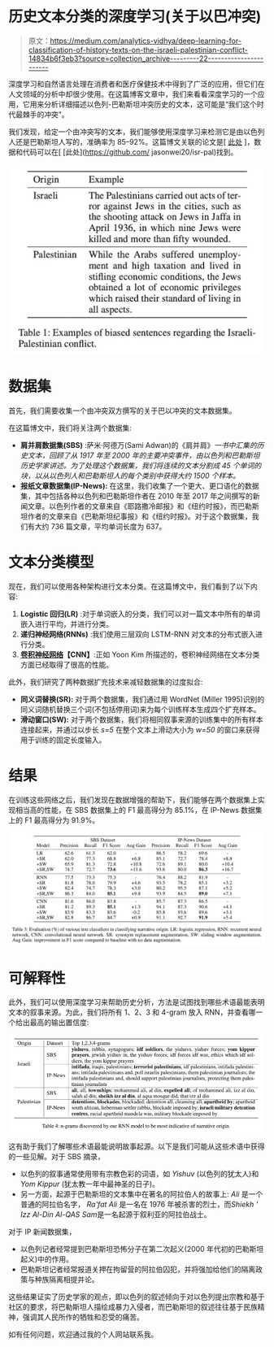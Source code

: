 # 历史文本分类的深度学习(关于以巴冲突)

> 原文：<https://medium.com/analytics-vidhya/deep-learning-for-classification-of-history-texts-on-the-israeli-palestinian-conflict-14834b6f3eb3?source=collection_archive---------22----------------------->

深度学习和自然语言处理在消费者和医疗保健技术中得到了广泛的应用，但它们在人文领域的分析中却很少使用。在这篇博客文章中，我们来看看深度学习的一个应用，它用来分析详细描述以色列-巴勒斯坦冲突历史的文本，这可能是“我们这个时代最棘手的冲突”。

我们发现，给定一个由冲突写的文本，我们能够使用深度学习来检测它是由以色列人还是巴勒斯坦人写的，准确率为 85–92%。这篇博文关联的论文是[ [此处](https://www.aaai.org/ocs/index.php/FLAIRS/FLAIRS20/paper/view/18443) ]，数据和代码可以在[ [此处](https://github.com/ jasonwei20/isr-pal)找到。

![](img/861aa33fa335941e20c0c5050b5285a0.png)

# 数据集

首先，我们需要收集一个由冲突双方撰写的关于巴以冲突的文本数据集。

在这篇博文中，我们将关注两个数据集:

*   **肩并肩数据集(SBS)** :萨米·阿德万(Sami Adwan)的《肩并肩》*一书中汇集的历史文本，回顾了从 1917 年至 2000 年的主要冲突事件，由以色列和巴勒斯坦历史学家讲述。为了处理这个数据集，我们将连续的文本分割成 45 个单词的块，以从以色列人和巴勒斯坦人的每个类别中获得大约 1500 个样本。*
*   **报纸文章数据集(IP-News):** 在这里，我们收集了一个更大、更口语化的数据集，其中包括各种以色列和巴勒斯坦作者在 2010 年至 2017 年之间撰写的新闻文章。以色列作者的文章来自《耶路撒冷邮报》和《纽约时报》，而巴勒斯坦作者的文章来自《巴勒斯坦纪事报》和《纽约时报》。对于这个数据集，我们有大约 736 篇文章，平均单词长度为 637。

# 文本分类模型

现在，我们可以使用各种架构进行文本分类。在这篇博文中，我们看到了以下内容:

1.  **Logistic 回归(LR)** :对于单词嵌入的分类，我们可以对一篇文本中所有的单词嵌入进行平均，并进行分类。
2.  **递归神经网络(RNNs)** :我们使用三层双向 LSTM-RNN 对文本的分布式嵌入进行分类。
3.  [**卷积神经网络**](https://arxiv.org/abs/1408.5882)**【CNN】**:正如 Yoon Kim 所描述的，卷积神经网络在文本分类方面已经取得了很高的性能。

此外，我们研究了两种数据扩充技术来减轻数据集的过度拟合:

*   **同义词替换(SR):** 对于两个数据集，我们通过用 WordNet (Miller 1995)识别的同义词随机替换三个词(不包括停用词)来为每个训练样本生成四个扩充样本。
*   **滑动窗口(SW):** 对于两个数据集，我们将相同叙事来源的训练集中的所有样本连接起来，并通过以步长 *s=5* 在整个文本上滑动大小为 *w=50* 的窗口来获得用于训练的固定长度输入。

# 结果

在训练这些网络之后，我们发现在数据增强的帮助下，我们能够在两个数据集上实现相当高的性能，在 SBS 数据集上的 F1 最高得分为 85.1%，在 IP-News 数据集上的 F1 最高得分为 91.9%。

![](img/b1b9a6ce09550f4c3c2f62b7bdf80e37.png)

# 可解释性

此外，我们可以使用深度学习来帮助历史分析，方法是试图找到哪些术语最能表明文本的叙事来源。为此，我们将所有 1、2、3 和 4-gram 放入 RNN，并查看哪一个给出最高的输出置信度:

![](img/5d827883256b5949191bc2cdff003fc2.png)

这有助于我们了解哪些术语最能说明故事起源。以下是我们可能从这些术语中获得的一些见解。对于 SBS 摘录，

*   以色列的叙事通常使用带有宗教色彩的词语，如 *Yishuv* (以色列的犹太人)和 *Yom Kippur* (犹太教一年中最神圣的日子)。
*   另一方面，起源于巴勒斯坦的文本集中在著名的阿拉伯人的故事上: *Ali* 是一个普通的阿拉伯名字， *Ra'fat Ali* 是一名在 1976 年被杀害的烈士，而*Shiekh ' Izz Al-Din Al-QAS Sam*是一名起源于叙利亚的阿拉伯战士。

对于 IP 新闻数据集，

*   以色列记者经常提到巴勒斯坦恐怖分子在第二次起义(2000 年代初的巴勒斯坦起义)中的作用。
*   巴勒斯坦记者经常报道关押在拘留营的阿拉伯囚犯，并将强加给他们的隔离政策与种族隔离相提并论。

这些结果证实了历史学家的观点，即以色列的叙述倾向于对以色列提出宗教和基于社区的要求，将巴勒斯坦人描绘成暴力入侵者，而巴勒斯坦的叙述往往基于民族精神，强调其人民所作的牺牲和忍受的痛苦。

如有任何问题，欢迎通过我的个人网站联系我。